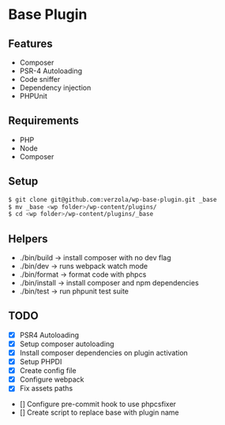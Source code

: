 # Base Plugin

## Features
- Composer
- PSR-4 Autoloading
- Code sniffer
- Dependency injection
- PHPUnit

## Requirements

- PHP
- Node
- Composer

## Setup

```sh
$ git clone git@github.com:verzola/wp-base-plugin.git _base
$ mv _base <wp folder>/wp-content/plugins/
$ cd <wp folder>/wp-content/plugins/_base
```

## Helpers

- ./bin/build -> install composer with no dev flag
- ./bin/dev -> runs webpack watch mode
- ./bin/format -> format code with phpcs
- ./bin/install -> install composer and npm dependencies
- ./bin/test -> run phpunit test suite

## TODO

- [x] PSR4 Autoloading
- [x] Setup composer autoloading
- [x] Install composer dependencies on plugin activation
- [x] Setup PHPDI
- [x] Create config file
- [x] Configure webpack
- [x] Fix assets paths
- [] Configure pre-commit hook to use phpcsfixer
- [] Create script to replace base with plugin name
